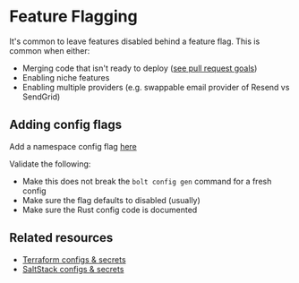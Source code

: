 # Feature Flagging

It's common to leave features disabled behind a feature flag. This is common when either:

- Merging code that isn't ready to deploy ([see pull request goals](/docs/processes/PULL_REQUESTS.md))
- Enabling niche features
- Enabling multiple providers (e.g. swappable email provider of Resend vs SendGrid)

## Adding config flags

Add a namespace config flag [here](/lib/bolt/config/src/ns.rs)

Validate the following:

- Make this does not break the `bolt config gen` command for a fresh config
- Make sure the flag defaults to disabled (usually)
- Make sure the Rust config code is documented

## Related resources

- [Terraform configs & secrets](/docs/infrastructure/terraform/CONFIGS_AND_SECRETS.md)
- [SaltStack configs & secrets](/docs/infrastructure/saltstack/CONFIGS_AND_SECRETS.md)
